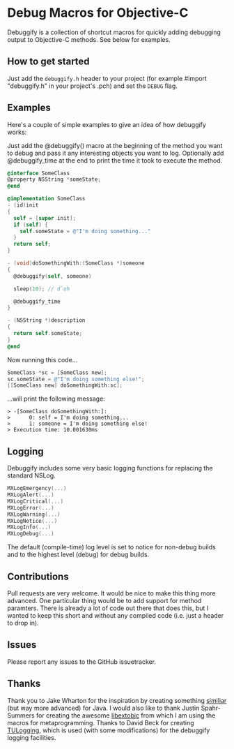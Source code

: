 Debug Macros for Objective-C
============================

Debuggify is a collection of shortcut macros for quickly adding debugging output
to Objective-C methods. See below for examples.

## How to get started
Just add the `debuggify.h` header to your project (for example #import
"debuggify.h" in your project's .pch) and set the `DEBUG` flag.

## Examples
Here's a couple of simple examples to give an idea of how debuggify works:

Just add the @debuggify() macro at the beginning of the method you want to debug
and pass it any interesting objects you want to log. Optionally add
@debuggify_time at the end to print the time it took to execute the method.

```objective-c
@interface SomeClass
@property NSString *someState;
@end

@implementation SomeClass
- (id)init
{
  self = [super init];
  if (self) {
    self.someState = @"I'm doing something..."
  }
  return self;
}

- (void)doSomethingWith:(SomeClass *)someone
{
  @debuggify(self, someone)

  sleep(10); // d`oh

  @debuggify_time
}

- (NSString *)description
{
  return self.someState;
}
@end
```

Now running this code...

```objective-c
SomeClass *sc = [SomeClass new];
sc.someState = @"I'm doing something else!";
[[SomeClass new] doSomethingWith:sc];
```

...will print the following message:

```
> -[SomeClass doSomethingWith:]:
>      0: self = I'm doing something...
>      1: someone = I'm doing something else!
> Execution time: 10.001630ms
```

## Logging
Debuggify includes some very basic logging functions for replacing the standard
NSLog.

```objective-c
MXLogEmergency(...)
MXLogAlert(...)
MXLogCritical(...)
MXLogError(...)
MXLogWarning(...)
MXLogNotice(...)
MXLogInfo(...)
MXLogDebug(...)
```

The default (compile-time) log level is set to notice for non-debug builds and
to the highest level (debug) for debug builds.

## Contributions
Pull requests are very welcome. It would be nice to make this thing more
advanced. One particular thing would be to add support for method paramters.
There is already a lot of code out there that does this, but I wanted to keep
this short and without any compiled code (i.e. just a header to drop in).

## Issues
Please report any issues to the GitHub issuetracker.

## Thanks
Thank you to Jake Wharton for the inspiration by creating something
[similiar](https://github.com/JakeWharton/hugo) (but way more advanced) for
Java. I would also like to thank Justin Spahr-Summers for creating the awesome
[libextobjc](https://github.com/jspahrsummers/libextobjc) from which I am using
the macros for metaprogramming. Thanks to David Beck for creating
[TULogging](https://github.com/davbeck/TULogging), which is used (with some
modifications) for the debuggify logging facilities.
